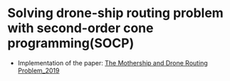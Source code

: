 # Solving drone-ship routing problem with second-order cone programming(SOCP)

- Implementation of the paper: <a href="https://pubsonline.informs.org/doi/10.1287/ijoc.2018.0879">The Mothership and Drone Routing Problem_2019</a>
